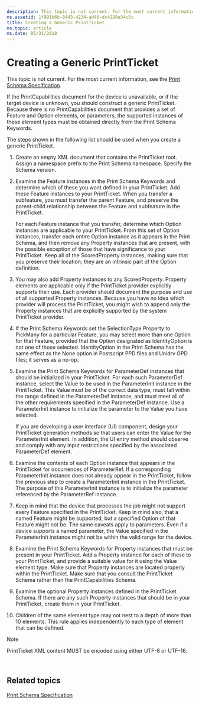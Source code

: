 ```yaml
---
description: This topic is not current. For the most current information, see the Print Schema Specification.
ms.assetid: 1f991b6b-8443-4234-ad46-dc4220e34c5c
title: Creating a Generic PrintTicket
ms.topic: article
ms.date: 05/31/2018
---
```


# Creating a Generic PrintTicket

This topic is not current. For the most current information, see the [Print Schema Specification](https://www.microsoft.com/whdc/xps/printschema.mspx).

If the PrintCapabilities document for the device is unavailable, or if the target device is unknown, you should construct a generic PrintTicket. Because there is no PrintCapabilities document that provides a set of Feature and Option elements, or parameters, the supported instances of these element types must be obtained directly from the Print Schema Keywords.

The steps shown in the following list should be used when you create a generic PrintTicket.

1.  Create an empty XML document that contains the PrintTicket root. Assign a namespace prefix to the Print Schema namespace. Specify the Schema version.

2.  Examine the Feature instances in the Print Schema Keywords and determine which of these you want defined in your PrintTicket. Add these Feature instances to your PrintTicket. When you transfer a subfeature, you must transfer the parent Feature, and preserve the parent-child relationship between the Feature and subfeature in the PrintTicket.

    For each Feature instance that you transfer, determine which Option instances are applicable to your PrintTicket. From this set of Option instances, transfer each entire Option instance as it appears in the Print Schema, and then remove any Property instances that are present, with the possible exception of those that have significance to your PrintTicket. Keep all of the ScoredProperty instances, making sure that you preserve their location; they are an intrinsic part of the Option definition.

3.  You may also add Property instances to any ScoredProperty. Property elements are applicable only if the PrintTicket provider explicitly supports their use. Each provider should document the purpose and use of all supported Property instances. Because you have no idea which provider will process the PrintTicket, you might wish to append only the Property instances that are explicitly supported by the system PrintTicket provider.

4.  If the Print Schema Keywords set the SelectionType Property to PickMany for a particular Feature, you may select more than one Option for that Feature, provided that the Option designated as IdentityOption is not one of those selected. IdentityOption in the Print Schema has the same effect as the None option in Postscript PPD files and Unidrv GPD files; it serves as a no-op.

5.  Examine the Print Schema Keywords for ParameterDef instances that should be initialized in your PrintTicket. For each such ParameterDef instance, select the Value to be used in the ParameterInit instance in the PrintTicket. This Value must be of the correct data type, must fall within the range defined in the ParameterDef instance, and must meet all of the other requirements specified in the ParameterDef instance. Use a ParameterInit instance to initialize the parameter to the Value you have selected.

    If you are developing a user interface (UI) component, design your PrintTicket generation methods so that users can enter the Value for the ParameterInit element. In addition, the UI entry method should observe and comply with any input restrictions specified by the associated ParameterDef element.

6.  Examine the contents of each Option instance that appears in the PrintTicket for occurrences of ParameterRef. If a corresponding ParameterInit instance does not already appear in the PrintTicket, follow the previous step to create a ParameterInit instance in the PrintTicket. The purpose of this ParameterInit instance is to initialize the parameter referenced by the ParameterRef instance.

7.  Keep in mind that the device that processes the job might not support every Feature specified in the PrintTicket. Keep in mind also, that a named Feature might be supported, but a specified Option of that Feature might not be. The same caveats apply to parameters. Even if a device supports a named parameter, the Value specified in the ParameterInit instance might not be within the valid range for the device.

8.  Examine the Print Schema Keywords for Property instances that must be present in your PrintTicket. Add a Property instance for each of these to your PrintTicket, and provide a suitable value for it using the Value element type. Make sure that Property instances are located properly within the PrintTicket. Make sure that you consult the PrintTicket Schema rather than the PrintCapabilities Schema.

9.  Examine the optional Property instances defined in the PrintTicket Schema. If there are any such Property instances that should be in your PrintTicket, create them in your PrintTicket.

10. Children of the same element type may not nest to a depth of more than 10 elements. This rule applies independently to each type of element that can be defined.

> [!Note]  
> PrintTicket XML content MUST be encoded using either UTF-8 or UTF-16.

 

## Related topics

<dl> <dt>

[Print Schema Specification](https://www.microsoft.com/whdc/xps/printschema.mspx)
</dt> </dl>

 

 



